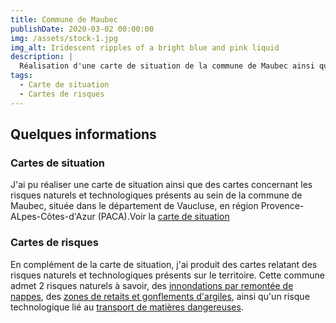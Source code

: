 ```yaml
---
title: Commune de Maubec
publishDate: 2020-03-02 00:00:00
img: /assets/stock-1.jpg
img_alt: Iridescent ripples of a bright blue and pink liquid
description: |
  Réalisation d'une carte de situation de la commune de Maubec ainsi que des cartes de risques
tags:
  - Carte de situation
  - Cartes de risques 
---
```


## Quelques informations

### Cartes de situation

J'ai pu réaliser une carte de situation ainsi que des cartes concernant les risques naturels et technologiques présents au sein de la commune de Maubec, située dans le département de Vaucluse, en région Provence-ALpes-Côtes-d'Azur (PACA).Voir la <a href="https://astro.build/">carte de situation</a>

### Cartes de risques 

En complément de la carte de situation, j'ai produit des cartes relatant des risques naturels et technologiques présents sur le territoire. Cette commune admet 2 risques naturels à savoir, des <a href="https://astro.build/">innondations par remontée de nappes</a>, des <a href="https://astro.build/">zones de retaits et gonflements d'argiles</a>, ainsi qu'un risque technologique lié au <a href="https://astro.build/">transport de matières dangereuses</a>.
